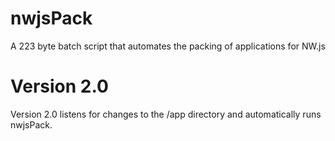 # nwjsPack
A 223 byte batch script that automates the packing of applications for NW.js

# Version 2.0
Version 2.0 listens for changes to the /app directory and automatically runs nwjsPack.
